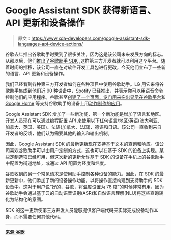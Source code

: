 # Google Assistant SDK 获得新语言、API 更新和设备操作

> 原文：<https://www.xda-developers.com/google-assistant-sdk-languages-api-device-actions/>

谷歌去年推出谷歌助手时受到了很多关注，因为这是该公司未来发展方向的标志。从那以后，他们[推出了谷歌助手 SDK](https://www.xda-developers.com/google-launches-the-google-assistant-sdk-for-3rd-party-companies/) ,这样第三方开发者就可以利用这个平台。随着时间的推移，该公司一直在对软件开发工具包进行更改，今天他们宣布了一些新的语言、API 更新和设备操作。

我们已经看到各种第三方开发者如何在各种项目中使用谷歌助手。LG 用它来将谷歌助手集成到他们近 90 种设备中，Spotify 已经推出，并表示你可以用语音命令控制他们的应用程序。谷歌甚至[创建了一个页面，专门用来突出显示在谷歌平台](https://www.xda-developers.com/google-voice-experiments-page-highlights-google-assistant/)和 [Google Home](https://www.xda-developers.com/tag/google-home) 等支持谷歌助手的设备上用[动作制作的应用](https://www.xda-developers.com/google-launches-actions-on-google-developer-platform-for-google-assistant/)。

Google Assistant SDK 增加了一些新功能，第一个新功能是增加了语言和地区。开发人员现在可以通过编程配置 API 来使用以下任何语言/地区:英语(澳大利亚、加拿大、英国、美国)、法语(加拿大、法国)、德语和日语。该公司一直收到来自开发者的反馈，他们认为需要其他的输入和输出机制。

因此，Google Assistant SDK 的最新更新现在支持基于文本的查询和响应。该公司喜欢谷歌助手可以由用户定制的方式，这也可以在基于 SDK 的设备上实现。某些定制选项已经可用，但这次新的更新允许基于 SDK 的设备在手机上的谷歌助手中配置为街道地址，或通过 API 配置为经度和纬度。

谷歌收到的另一个常见请求是使用助手控制各种设备的能力。因此，在 SDK 的最新更新中，他们添加了新的设备操作功能，以将操作直接构建到支持助手的 SDK 设备中。这对于用户说“好的，谷歌，将温度设置为 78 度”的时候非常有用，因为谷歌助手会通过基于云的自动语音识别(ASR)和自然语言理解(NLU)将这些查询转化为结构化的意图。

SDK 的这一更新使第三方开发人员能够提供客户端代码来实际完成设备动作本身，而不需要任何其他代码。

* * *

[**来源:谷歌**](https://developers.googleblog.com/2017/12/the-google-assistant-sdk-new-languages.html)